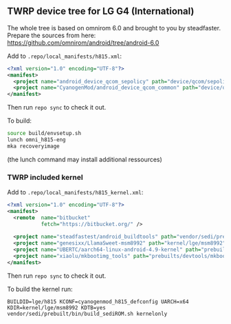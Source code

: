 ## TWRP device tree for LG G4 (International)

The whole tree is based on omnirom 6.0 and brought to you by steadfaster.
Prepare the sources from here: https://github.com/omnirom/android/tree/android-6.0

Add to `.repo/local_manifests/h815.xml`:

```xml
<?xml version="1.0" encoding="UTF-8"?>
<manifest>
  <project name="android_device_qcom_sepolicy" path="device/qcom/sepolicy" remote="omnirom" revision="android-6.0" />
  <project name="CyanogenMod/android_device_qcom_common" path="device/qcom/common" remote="github" revision="cm-13.0" />
</manifest>
```

Then run `repo sync` to check it out.

To build:

```sh
source build/envsetup.sh
lunch omni_h815-eng
mka recoveryimage
```
(the lunch command may install additional ressources)

### TWRP included kernel

Add  to `.repo/local_manifests/h815_kernel.xml`:

```xml
<?xml version="1.0" encoding="UTF-8"?>
<manifest>
  <remote  name="bitbucket"
           fetch="https://bitbucket.org/" />
           
  <project name="steadfastest/android_buildtools" path="vendor/sedi/prebuilt/bin" remote="github" revision="master" />
  <project name="genesixx/LlamaSweet-msm8992" path="kernel/lge/msm8992" remote="github" revision="cm-13.0" />
  <project name="UBERTC/aarch64-linux-android-4.9-kernel" path="prebuilts/gcc/linux-x86/aarch64-linux-android-4.9-kernel" remote="bitbucket" revision="master" />
  <project name="xiaolu/mkbootimg_tools" path="prebuilts/devtools/mkbootimg_tools" remote="github" revision="master" />
</manifest>
```
Then run `repo sync` to check it out.

To build the kernel run:

`BUILDID=lge/h815 KCONF=cyanogenmod_h815_defconfig UARCH=x64 KDIR=kernel/lge/msm8992 KDTB=yes vendor/sedi/prebuilt/bin/build_sediROM.sh kernelonly`


